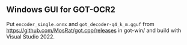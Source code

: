 
## Windows GUI for GOT-OCR2

Put `encoder_single.onnx` and `got_decoder-q4_k_m.gguf` from https://github.com/MosRat/got.cpp/releases in got-win/ and build with Visual Studio 2022.



